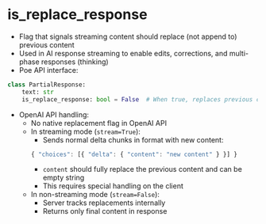 # is_replace_response

* Flag that signals streaming content should replace (not append to) previous content
* Used in AI response streaming to enable edits, corrections, and multi-phase responses (thinking)
* Poe API interface:
```python
class PartialResponse:
    text: str
    is_replace_response: bool = False  # When true, replaces previous content
```
* OpenAI API handling:
  * No native replacement flag in OpenAI API
  * In streaming mode (`stream=True`):
    * Sends normal delta chunks in format with new content:
    ```javascript
    { "choices": [{ "delta": { "content": "new content" } }] }
    ```
    * `content` should fully replace the previous content and can be empty string
    * This requires special handling on the client
  * In non-streaming mode (`stream=False`):
    * Server tracks replacements internally
    * Returns only final content in response